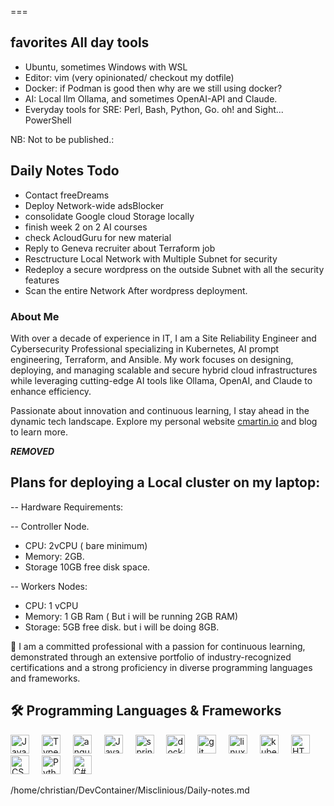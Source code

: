 ===
## favorites All day tools

- Ubuntu,  sometimes Windows with WSL
- Editor: vim (very opinionated/ checkout my dotfile)
- Docker: if Podman is good then why are we still using docker?
- AI: Local llm Ollama, and sometimes OpenAI-API and Claude.
- Everyday tools for SRE: Perl, Bash, Python, Go. oh! and Sight... PowerShell 

NB: Not to be published.:

## Daily Notes Todo


- Contact freeDreams
- Deploy Network-wide adsBlocker
- consolidate Google cloud Storage locally
- finish week 2 on 2 AI courses
- check AcloudGuru for new material
- Reply to Geneva recruiter about Terraform job
- Resctructure Local Network with Multiple Subnet for security
- Redeploy a secure wordpress on the outside Subnet with all the security features
- Scan the entire Network After wordpress deployment.


### About Me

With over a decade of experience in IT, I am a Site Reliability Engineer and Cybersecurity Professional specializing in Kubernetes, AI prompt engineering, Terraform, and Ansible. My work focuses on designing, deploying, and managing scalable and secure hybrid cloud infrastructures while leveraging cutting-edge AI tools like Ollama, OpenAI, and Claude to enhance efficiency.

Passionate about innovation and continuous learning, I stay ahead in the dynamic tech landscape. Explore my personal website [cmartin.io](https://cmartin.io) and blog to learn more.




***REMOVED***

## Plans for deploying a Local cluster on my laptop:

-- Hardware Requirements:
  
  -- Controller Node.

  - CPU: 2vCPU ( bare minimum)
  - Memory: 2GB.
  - Storage 10GB free disk space.

-- Workers Nodes:
  - CPU: 1 vCPU
  - Memory: 1 GB Ram ( But i will be running 2GB RAM)
  - Storage: 5GB free disk. but i will be doing 8GB.






🚀 I am a committed professional with a passion for continuous learning, demonstrated through an extensive portfolio of industry-recognized certifications and a strong proficiency in diverse programming languages and frameworks.
## 🛠️ Programming Languages & Frameworks

<div align="left">
  <img src="https://cdn.jsdelivr.net/gh/devicons/devicon/icons/javascript/javascript-original.svg" height="30" alt="JavaScript" />
  <img width="12" />
  <img src="https://cdn.jsdelivr.net/gh/devicons/devicon/icons/typescript/typescript-original.svg" height="30" alt="TypeScript" />
  <img width="12" />
   <img src="https://cdn.jsdelivr.net/gh/devicons/devicon/icons/angular/angular-original.svg" height="30" alt="angular" />
  <img width="12" />
  <img src="https://cdn.jsdelivr.net/gh/devicons/devicon/icons/java/java-original.svg" height="30" alt="Java" />
  <img width="12" />
   <img src="https://cdn.jsdelivr.net/gh/devicons/devicon/icons/spring/spring-original.svg" height="30" alt="spring" />
  <img width="12" />
   <img src="https://cdn.jsdelivr.net/gh/devicons/devicon/icons/docker/docker-original.svg" height="30" alt="docker" />
  <img width="12" />
   <img src="https://cdn.jsdelivr.net/gh/devicons/devicon/icons/git/git-original.svg" height="30" alt="git" />
  <img width="12" />
   <img src="https://cdn.jsdelivr.net/gh/devicons/devicon/icons/linux/linux-original.svg" height="30" alt="linux" />
  <img width="12" />
   <img src="https://cdn.jsdelivr.net/gh/devicons/devicon/icons/kubernetes/kubernetes-original.svg" height="30" alt="kubernetes" />
  <img width="12" />
  <img src="https://cdn.jsdelivr.net/gh/devicons/devicon/icons/html5/html5-original.svg" height="30" alt="HTML5" />
  <img width="12" />
  <img src="https://cdn.jsdelivr.net/gh/devicons/devicon/icons/css3/css3-original.svg" height="30" alt="CSS3" />
  <img width="12" />
  <img src="https://cdn.jsdelivr.net/gh/devicons/devicon/icons/python/python-original.svg" height="30" alt="Python" />
  <img width="12" />
  <img src="https://cdn.jsdelivr.net/gh/devicons/devicon/icons/csharp/csharp-original.svg" height="30" alt="C#" />
</div>

/home/christian/DevContainer/Misclinious/Daily-notes.md
